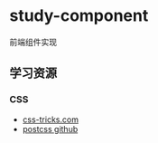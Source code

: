 # study-component

前端组件实现

## 学习资源

### CSS

- [css-tricks.com](https://css-tricks.com/)
- [postcss github](https://github.com/postcss/postcss)
